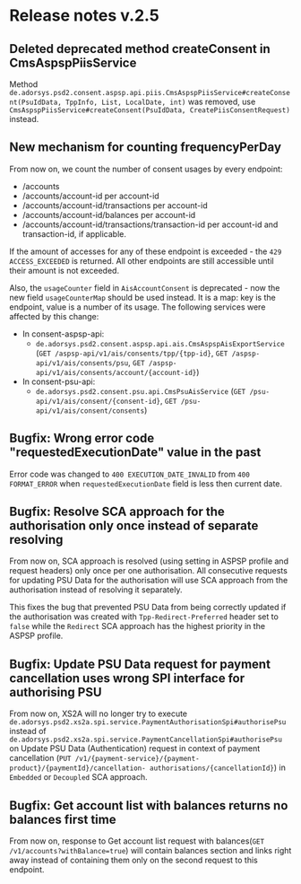 # Release notes v.2.5

## Deleted deprecated method createConsent in CmsAspspPiisService
Method `de.adorsys.psd2.consent.aspsp.api.piis.CmsAspspPiisService#createConsent(PsuIdData, TppInfo, List, LocalDate, int)` was removed,
use `CmsAspspPiisService#createConsent(PsuIdData, CreatePiisConsentRequest)` instead.

## New mechanism for counting frequencyPerDay
From now on, we count the number of consent usages by every endpoint:

- /accounts
- /accounts/account-id per account-id
- /accounts/account-id/transactions per account-id
- /accounts/account-id/balances per account-id
- /accounts/account-id/transactions/transaction-id per account-id and transaction-id, if applicable.

If the amount of accesses for any of these endpoint is exceeded - the `429 ACCESS_EXCEEDED` is returned. All other
endpoints are still accessible until their amount is not exceeded.

Also, the `usageCounter` field in `AisAccountConsent` is deprecated - now the new field `usageCounterMap` should be used
instead. It is a map: key is the endpoint, value is a number of its usage. The following services were affected by this
change:

  - In consent-aspsp-api:
    - `de.adorsys.psd2.consent.aspsp.api.ais.CmsAspspAisExportService`
    (`GET /aspsp-api/v1/ais/consents/tpp/{tpp-id}`, `GET /aspsp-api/v1/ais/consents/psu`, `GET /aspsp-api/v1/ais/consents/account/{account-id}`)
  - In consent-psu-api:
    - `de.adorsys.psd2.consent.psu.api.CmsPsuAisService`
    (`GET /psu-api/v1/ais/consent/{consent-id}`, `GET /psu-api/v1/ais/consent/consents`)

## Bugfix: Wrong error code "requestedExecutionDate" value in the past
Error code was changed to `400 EXECUTION_DATE_INVALID` from `400 FORMAT_ERROR` when `requestedExecutionDate` field is less then current date.

## Bugfix: Resolve SCA approach for the authorisation only once instead of separate resolving
From now on, SCA approach is resolved (using setting in ASPSP profile and request headers) only once per one authorisation.
All consecutive requests for updating PSU Data for the authorisation will use SCA approach from the authorisation instead 
of resolving it separately.

This fixes the bug that prevented PSU Data from being correctly updated if the authorisation was created with 
`Tpp-Redirect-Preferred` header set to `false` while the `Redirect` SCA approach has the highest priority in the ASPSP profile. 

## Bugfix: Update PSU Data request for payment cancellation uses wrong SPI interface for authorising PSU
From now on, XS2A will no longer try to execute `de.adorsys.psd2.xs2a.spi.service.PaymentAuthorisationSpi#authorisePsu` 
instead of `de.adorsys.psd2.xs2a.spi.service.PaymentCancellationSpi#authorisePsu` on Update PSU Data (Authentication) 
request in context of payment cancellation (`PUT /v1/{payment-service}/{payment-product}/{paymentId}/cancellation- authorisations/{cancellationId}`) 
in `Embedded` or `Decoupled` SCA approach.

## Bugfix: Get account list with balances returns no balances first time
From now on, response to Get account list request with balances(`GET /v1/accounts?withBalance=true`) will 
contain balances section and links right away instead of containing them only on the second request to this endpoint.

